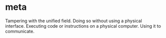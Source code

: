 # meta

Tampering with the unified field.
Doing so without using a physical interface.
Executing code or instructions on a physical computer.
Using it to communicate.
